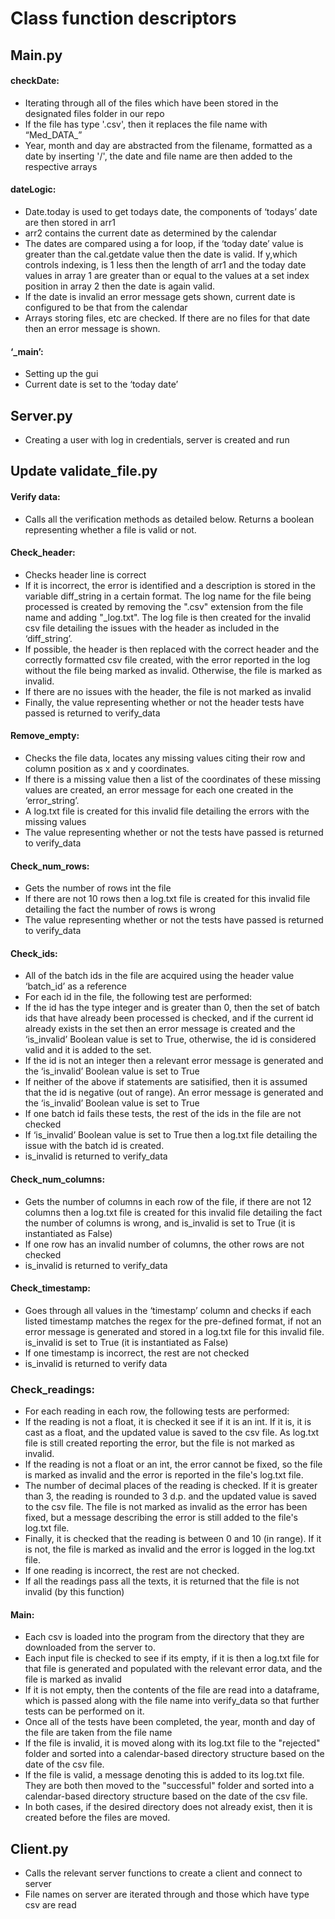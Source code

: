 # Class function descriptors
## Main.py
#### checkDate:
-	Iterating through all of the files which have been stored in the designated files folder in our repo
-	If the file has type '.csv', then it replaces the file name with “Med_DATA_”
-	Year, month and day are abstracted from the filename, formatted as a date by inserting '/',  the date and file name are then added to the respective arrays

#### dateLogic: 
-	Date.today is used to get todays date, the components of ‘todays’ date are then stored in arr1
-	arr2 contains the current date as determined by the calendar
-	The dates are compared using a for loop, if the ‘today date’ value is greater than the cal.getdate value then the date is valid. If y,which controls indexing, is 1 less then the length of arr1 and the today date values in array 1 are greater than or equal to the values at a set index position in array 2 then the date is again valid.
-	If the date is invalid an error message gets shown, current date is configured to be that from the calendar
-	Arrays storing files, etc are checked. If there are no files for that date then an error message is shown.

#### ‘_main’: 
-	Setting up the gui
-	Current date is set to the ‘today date’

## Server.py
-	Creating a user with log in credentials, server is created and run

## Update validate_file.py
#### Verify data:
-	Calls all the verification methods as detailed below. Returns a boolean representing whether a file is valid or not.

#### Check_header:
-	Checks header line is correct
-	If it is incorrect, the error is identified and a description is stored in the variable diff_string in a certain format. The log name for the file being processed is created by removing the ".csv" extension from the file name and adding "_log.txt".  The log file is then created for the invalid csv file detailing the issues with the header as included in the ‘diff_string’. 
-   If possible, the header is then replaced with the correct header and the correctly formatted csv file created, with the error reported in the log without the file being marked as invalid.  Otherwise, the file is marked as invalid.
-   If there are no issues with the header, the file is not marked as invalid
-   Finally, the value representing whether or not the header tests have passed is returned to verify_data

#### Remove_empty:
-	Checks the file data, locates any missing values citing their row and column position as x and y coordinates.
-	If there is a missing value then a list of the coordinates of these missing values are created, an error message for each one created in the ‘error_string’.
-   A log.txt file is created for this invalid file detailing the errors with the missing values
-   The value representing whether or not the tests have passed is returned to verify_data

#### Check_num_rows:
-	Gets the number of rows int the file
-   If there are not 10 rows then a log.txt file is created for this invalid file detailing the fact the number of rows is wrong
-   The value representing whether or not the tests have passed is returned to verify_data

#### Check_ids:
-	All of the batch ids in the file are acquired using the header value ‘batch_id’ as a reference
-   For each id in the file, the following test are performed:
-	If the id has the type integer and is greater than 0, then the set of batch ids that have already been processed is checked, and if the current id already exists in the set then an error message is created and the ‘is_invalid’ Boolean value is set to True, otherwise, the id is considered valid and it is added to the set.
-	If the id is not an integer then a relevant error message is generated and the ‘is_invalid’ Boolean value is set to True
-	If neither of the above if statements are satisified, then it is assumed that the id is negative (out of range). An error message is generated and the ‘is_invalid’ Boolean value is set to True
-   If one batch id fails these tests, the rest of the ids in the file are not checked
-	If ‘is_invalid’ Boolean value is set to True then a log.txt file detailing the issue with the batch id is created.
- is_invalid is returned to verify_data

#### Check_num_columns:
-	Gets the number of columns in each row of the file, if there are not 12 columns then a log.txt file is created for this invalid file detailing the fact the number of columns is wrong, and is_invalid is set to True (it is instantiated as False)
-   If one row has an invalid number of columns, the other rows are not checked
-   is_invalid is returned to verify_data

#### Check_timestamp:
-	Goes through all values in the ‘timestamp’ column and checks if each listed timestamp matches the regex for the pre-defined format, if not an error message is generated and stored in a log.txt file for this invalid file.  is_invalid is set to True (it is instantiated as False)
-   If one timestamp is incorrect, the rest are not checked
-   is_invalid is returned to verify data

### Check_readings:
-   For each reading in each row, the following tests are performed:
-   If the reading is not a float, it is checked it see if it is an int.  If it is, it is cast as a float, and the updated value is saved to the csv file.  As log.txt file is still created reporting the error, but the file is not marked as invalid.
-   If the reading is not a float or an int, the error cannot be fixed, so the file is marked as invalid and the error is reported in the file's log.txt file.
-   The number of decimal places of the reading is checked. If it is greater than 3, the reading is rounded to 3 d.p. and the updated value is saved to the csv file.  The file is not marked as invalid as the error has been fixed, but a message describing the error is still added to the file's log.txt file.
-   Finally, it is checked that the reading is between 0 and 10 (in range).  If it is not, the file is marked as invalid and the error is logged in the log.txt file.
-   If one reading is incorrect, the rest are not checked.
-   If all the readings pass all the texts, it is returned that the file is not invalid (by this function)

#### Main:
-   Each csv is loaded into the program from the directory that they are downloaded from the server to.
-	Each input file is checked to see if its empty, if it is then a log.txt file for that file is generated and populated with the relevant error data, and the file is marked as invalid
-    If it is not empty, then the contents of the file are read into a dataframe, which is passed along with the file name into verify_data so that further tests can be performed on it.
-  Once all of the tests have been completed, the year, month and day of the file are taken from the file name
-   If the file is invalid, it is moved along with its log.txt file to the "rejected" folder and sorted into a calendar-based directory structure based on the date of the csv file.
-   If the file is valid, a message denoting this is added to its log.txt file.  They are both then moved to the "successful" folder and sorted into a calendar-based directory structure based on the date of the csv file.
-   In both cases, if the desired directory does not already exist, then it is created before the files are moved.


## Client.py
-	Calls the relevant server functions to create a client and connect to server
-	File names on server are iterated through and those which have type csv are read
